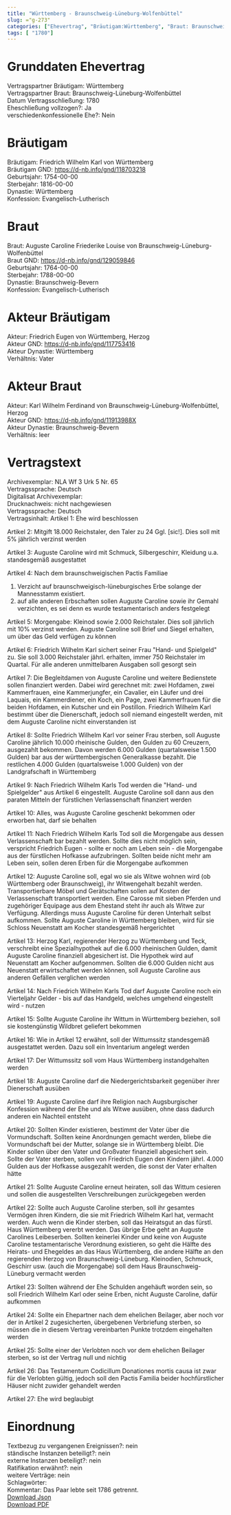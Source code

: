 ```yaml
---
title: "Württemberg - Braunschweig-Lüneburg-Wolfenbüttel"
slug: ="g-273"
categories: ["Ehevertrag", "Bräutigam:Württemberg", "Braut: Braunschweig-Lüneburg-Wolfenbüttel", "Eheschließung vollzogen?:Ja", "verschiedenkonfessionelle Ehe?:Nein", "Dynastie Bräutigam:Württemberg", "Akteur Bräutigam:Friedrich Eugen von Württemberg, Herzog", "Akteur Braut:Karl Wilhelm Ferdinand von Braunschweig-Lüneburg-Wolfenbüttel, Herzog", "Textbezug?:nein", "Ständisch?:nein", "Ratifikation?:nein", "Sonstiges?:nein", "Bräutigam:Württemberg", "Braut: Braunschweig-Lüneburg-Wolfenbüttel"]
tags: [ "1780"]
---
```

<!--more-->

# Grunddaten Ehevertrag

Vertragspartner Bräutigam: Württemberg<br>
Vertragspartner Braut: Braunschweig-Lüneburg-Wolfenbüttel<br>
Datum Vertragsschließung: 1780<br>
Eheschließung vollzogen?: Ja<br>
verschiedenkonfessionelle Ehe?: Nein<br>
# Bräutigam

Bräutigam: Friedrich Wilhelm Karl von Württemberg<br>
Bräutigam GND: https://d-nb.info/gnd/118703218<br>
Geburtsjahr: 1754-00-00<br>
Sterbejahr: 1816-00-00<br>
Dynastie: Württemberg<br>
Konfession: Evangelisch-Lutherisch<br>
# Braut

Braut: Auguste Caroline Friederike Louise von Braunschweig-Lüneburg-Wolfenbüttel<br>
Braut GND: https://d-nb.info/gnd/129059846<br>
Geburtsjahr: 1764-00-00<br>
Sterbejahr: 1788-00-00<br>
Dynastie: Braunschweig-Bevern<br>
Konfession: Evangelisch-Lutherisch<br>
# Akteur Bräutigam

Akteur: Friedrich Eugen von Württemberg, Herzog<br>
Akteur GND: https://d-nb.info/gnd/117753416<br>
Akteur Dynastie: Württemberg<br>
Verhältnis: Vater<br>
# Akteur Braut

Akteur: Karl Wilhelm Ferdinand von Braunschweig-Lüneburg-Wolfenbüttel, Herzog<br>
Akteur GND: https://d-nb.info/gnd/11913988X<br>
Akteur Dynastie: Braunschweig-Bevern<br>
Verhältnis: leer<br>
# Vertragstext

Archivexemplar: NLA Wf 3 Urk 5 Nr. 65<br>
Vertragssprache: Deutsch<br>
Digitalisat Archivexemplar: <br>
Drucknachweis: nicht nachgewiesen<br>
Vertragssprache: Deutsch<br>
Vertragsinhalt: Artikel 1:
Ehe wird beschlossen

Artikel 2:
Mitgift 18.000 Reichstaler, den Taler zu 24 Ggl. [sic!]. Dies soll mit 5% jährlich verzinst werden

Artikel 3:
Auguste Caroline wird mit Schmuck, Silbergeschirr, Kleidung u.a. standesgemäß ausgestattet

Artikel 4:
Nach dem braunschweigischen Pactis Familiae
1) Verzicht auf braunschweigisch-lüneburgisches Erbe solange der Mannesstamm existiert.
2) auf alle anderen Erbschaften sollen Auguste Caroline sowie ihr Gemahl verzichten, es sei denn es wurde testamentarisch anders festgelegt

Artikel 5:
Morgengabe: Kleinod sowie 2.000 Reichstaler.
Dies soll jährlich mit 10% verzinst werden.
Auguste Caroline soll Brief und Siegel erhalten, um über das Geld verfügen zu können

Artikel 6:
Friedrich Wilhelm Karl sichert seiner Frau "Hand- und Spielgeld" zu. Sie soll 3.000 Reichstaler jährl. erhalten, immer 750 Reichstaler im Quartal. Für alle anderen unmittelbaren Ausgaben soll gesorgt sein

Artikel 7:
Die Begleitdamen von Auguste Caroline und weitere Bedienstete sollen finanziert werden. Dabei wird gerechnet mit: zwei Hofdamen, zwei Kammerfrauen, eine Kammerjungfer, ein Cavalier, ein Läufer und drei Laquais, ein Kammerdiener, ein Koch, ein Page, zwei Kammerfrauen für die beiden Hofdamen, ein Kutscher und ein Postillon.
Friedrich Wilhelm Karl bestimmt über die Dienerschaft, jedoch soll niemand eingestellt werden, mit dem Auguste Caroline nicht einverstanden ist

Artikel 8:
Sollte Friedrich Wilhelm Karl vor seiner Frau sterben, soll Auguste Caroline jährlich 10.000 rheinische Gulden, den Gulden zu 60 Creuzern, ausgezahlt bekommen. Davon werden 6.000 Gulden (quartalsweise 1.500 Gulden) bar aus der württembergischen Generalkasse bezahlt. Die restlichen 4.000 Gulden (quartalsweise 1.000 Gulden) von der Landgrafschaft in Württemberg

Artikel 9:
Nach Friedrich Wilhelm Karls Tod werden die "Hand- und Spielgelder" aus Artikel 6 eingestellt. Auguste Caroline soll dann aus den paraten Mitteln der fürstlichen Verlassenschaft finanziert werden

Artikel 10:
Alles, was Auguste Caroline geschenkt bekommen oder erworben hat, darf sie behalten

Artikel 11:
Nach Friedrich Wilhelm Karls Tod soll die Morgengabe aus dessen Verlassenschaft bar bezahlt werden. Sollte dies nicht möglich sein, verspricht Friedrich Eugen - sollte er noch am Leben sein - die Morgengabe aus der fürstlichen Hofkasse aufzubringen.
Sollten beide nicht mehr am Leben sein, sollen deren Erben für die Morgengabe aufkommen

Artikel 12:
Auguste Caroline soll, egal wo sie als Witwe wohnen wird (ob Württemberg oder Braunschweig), ihr Witwengehalt bezahlt werden. Transportierbare Möbel und Gerätschaften sollen auf Kosten der Verlassenschaft transportiert werden. Eine Carosse mit sieben Pferden und zugehöriger Equipage aus dem Ehestand steht ihr auch als Witwe zur Verfügung. Allerdings muss Auguste Caroline für deren Unterhalt selbst aufkommen.
Sollte Auguste Caroline in Württemberg bleiben, wird für sie Schloss Neuenstatt am Kocher standesgemäß hergerichtet

Artikel 13:
Herzog Karl, regierender Herzog zu Württemberg und Teck, verschreibt eine Spezialhypothek auf die 6.000 rheinischen Gulden, damit Auguste Caroline finanziell abgesichert ist. Die Hypothek wird auf Neuenstatt am Kocher aufgenommen.
Sollten die 6.000 Gulden nicht aus Neuenstatt erwirtschaftet werden können, soll Auguste Caroline aus anderen Gefällen verglichen werden

Artikel 14:
Nach Friedrich Wilhelm Karls Tod darf Auguste Caroline noch ein Vierteljahr Gelder - bis auf das Handgeld, welches umgehend eingestellt wird - nutzen

Artikel 15:
Sollte Auguste Caroline ihr Wittum in Württemberg beziehen, soll sie kostengünstig Wildbret geliefert bekommen

Artikel 16:
Wie in Artikel 12 erwähnt, soll der Wittumssitz standesgemäß ausgestattet werden. Dazu soll ein Inventarium angelegt werden

Artikel 17:
Der Wittumssitz soll vom Haus Württemberg instandgehalten werden

Artikel 18:
Auguste Caroline darf die Niedergerichtsbarkeit gegenüber ihrer Dienerschaft ausüben

Artikel 19:
Auguste Caroline darf ihre Religion nach Augsburgischer Konfession während der Ehe und als Witwe ausüben, ohne dass dadurch anderen ein Nachteil entsteht

Artikel 20:
Sollten Kinder existieren, bestimmt der Vater über die Vormundschaft. Sollten keine Anordnungen gemacht werden, bliebe die Vormundschaft bei der Mutter, solange sie in Württemberg bleibt.
Die Kinder sollen über den Vater und Großvater finanziell abgesichert sein. Sollte der Vater sterben, sollen von Friedrich Eugen den Kindern jährl. 4.000 Gulden aus der Hofkasse ausgezahlt werden, die sonst der Vater erhalten hätte

Artikel 21:
Sollte Auguste Caroline erneut heiraten, soll das Wittum cesieren und sollen die ausgestellten Verschreibungen zurückgegeben werden

Artikel 22:
Sollte auch Auguste Caroline sterben, soll ihr gesamtes Vermögen ihren Kindern, die sie mit Friedrich Wilhelm Karl hat, vermacht werden.
Auch wenn die Kinder sterben, soll das Heiratsgut an das fürstl. Haus Württemberg vererbt werden. Das übrige Erbe geht an Auguste Carolines Leibeserben.
Sollten keinerlei Kinder und keine von Auguste Caroline testamentarische Verordnung existieren, so geht die Hälfte des Heirats- und Ehegeldes an das Haus Württemberg, die andere Hälfte an den regierenden Herzog von Braunschweig-Lüneburg.
Kleinodien, Schmuck, Geschirr usw. (auch die Morgengabe) soll dem Haus Braunschweig-Lüneburg vermacht werden

Artikel 23:
Sollten während der Ehe Schulden angehäuft worden sein, so soll Friedrich Wilhelm Karl oder seine Erben, nicht Auguste Caroline, dafür aufkommen

Artikel 24:
Sollte ein Ehepartner nach dem ehelichen Beilager, aber noch vor der in Artikel 2 zugesicherten, übergebenen Verbriefung sterben, so müssen die in diesem Vertrag vereinbarten Punkte trotzdem eingehalten werden

Artikel 25:
Sollte einer der Verlobten noch vor dem ehelichen Beilager sterben, so ist der Vertrag null und nichtig

Artikel 26:
Das Testamentum Codicillum Donationes mortis causa ist zwar für die Verlobten gültig, jedoch soll den Pactis Familia beider hochfürstlicher Häuser nicht zuwider gehandelt werden

Artikel 27:
Ehe wird beglaubigt<br>
# Einordnung

Textbezug zu vergangenen Ereignissen?: nein<br>
ständische Instanzen beteiligt?: nein<br>
externe Instanzen beteiligt?: nein<br>
Ratifikation erwähnt?: nein<br>
weitere Verträge: nein<br>
Schlagwörter: <br>
Kommentar: Das Paar lebte seit 1786 getrennt.<br>
[Download Json](/vertraege/vertrag-273.json)<br>
[Download PDF](/vertraege/v32.pdf)